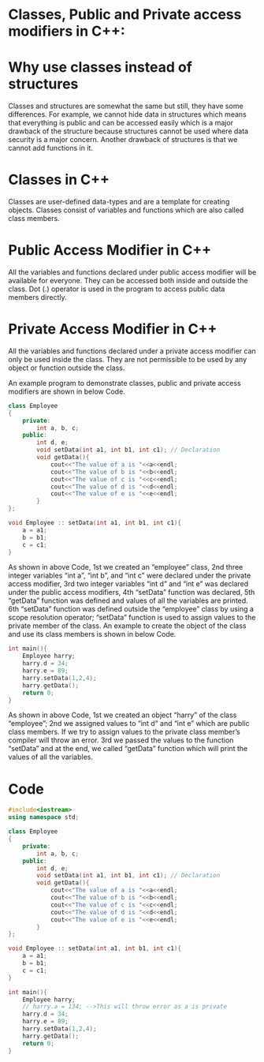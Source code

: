 # Classes, Public and Private access modifiers in C++:
# Why use classes instead of structures
Classes and structures are somewhat the same but still, they have some differences. For example, we cannot hide data in structures which means that everything is public and can be accessed easily which is a major drawback of the structure because structures cannot be used where data security is a major concern. Another drawback of structures is that we cannot add functions in it.
# Classes in C++
Classes are user-defined data-types and are a template for creating objects. Classes consist of variables and functions which are also called class members.

# Public Access Modifier in C++
All the variables and functions declared under public access modifier will be available for everyone. They can be accessed both inside and outside the class. Dot (.) operator is used in the program to access public data members directly.

# Private Access Modifier in C++
All the variables and functions declared under a private access modifier can only be used inside the class. They are not permissible to be used by any object or function outside the class.

An example program to demonstrate classes, public and private access modifiers are shown in below Code.
```cpp
class Employee
{
    private:
        int a, b, c;
    public:
        int d, e;
        void setData(int a1, int b1, int c1); // Declaration
        void getData(){
            cout<<"The value of a is "<<a<<endl;
            cout<<"The value of b is "<<b<<endl;
            cout<<"The value of c is "<<c<<endl;
            cout<<"The value of d is "<<d<<endl;
            cout<<"The value of e is "<<e<<endl;
        }
};

void Employee :: setData(int a1, int b1, int c1){
    a = a1;
    b = b1;
    c = c1;
}
```
As shown in above Code, 1st we created an “employee” class, 2nd three integer variables “int a”, “int b”, and “int c” were declared under the private access modifier, 3rd two integer variables “int d” and “int e” was declared under the public access modifiers, 4th “setData” function was declared, 5th “getData” function was defined and values of all the variables are printed. 6th “setData” function was defined outside the “employee” class by using a scope resolution operator; “setData” function is used to assign values to the private member of the class. An example to create the object of the class and use its class members is shown in below Code.
```cpp
int main(){
    Employee harry;
    harry.d = 34;
    harry.e = 89;
    harry.setData(1,2,4);
    harry.getData();
    return 0;
}
```
As shown in above Code, 1st we created an object “harry” of the class “employee”; 2nd we assigned values to “int d” and “int e” which are public class members. If we try to assign values to the private class member’s compiler will throw an error. 3rd we passed the values to the function “setData” and at the end, we called “getData” function which will print the values of all the variables.
# Code
```cpp
#include<iostream>
using namespace std;

class Employee
{
    private:
        int a, b, c;
    public:
        int d, e;
        void setData(int a1, int b1, int c1); // Declaration
        void getData(){
            cout<<"The value of a is "<<a<<endl;
            cout<<"The value of b is "<<b<<endl;
            cout<<"The value of c is "<<c<<endl;
            cout<<"The value of d is "<<d<<endl;
            cout<<"The value of e is "<<e<<endl;
        }
};

void Employee :: setData(int a1, int b1, int c1){
    a = a1;
    b = b1;
    c = c1;
}

int main(){
    Employee harry;
    // harry.a = 134; -->This will throw error as a is private
    harry.d = 34;
    harry.e = 89;
    harry.setData(1,2,4);
    harry.getData();
    return 0;
}
```